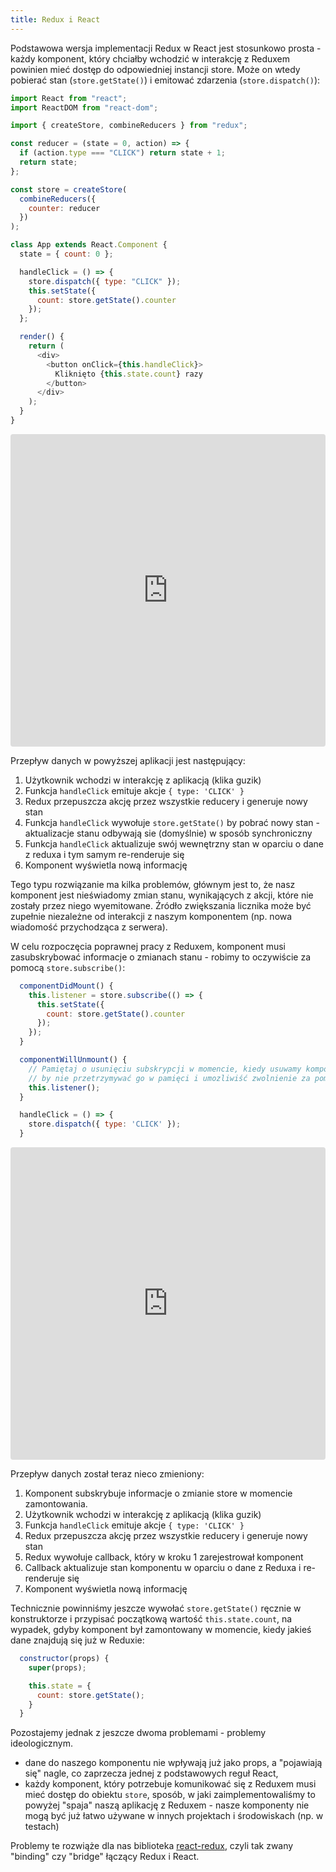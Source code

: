 ```yaml
---
title: Redux i React
---
```


Podstawowa wersja implementacji Redux w React jest stosunkowo prosta - każdy komponent, który chciałby wchodzić w interakcję z Reduxem powinien mieć dostęp do odpowiedniej instancji store. Może on wtedy pobierać stan (`store.getState()`) i emitować zdarzenia (`store.dispatch()`):

```js
import React from "react";
import ReactDOM from "react-dom";

import { createStore, combineReducers } from "redux";

const reducer = (state = 0, action) => {
  if (action.type === "CLICK") return state + 1;
  return state;
};

const store = createStore(
  combineReducers({
    counter: reducer
  })
);

class App extends React.Component {
  state = { count: 0 };

  handleClick = () => {
    store.dispatch({ type: "CLICK" });
    this.setState({
      count: store.getState().counter
    });
  };

  render() {
    return (
      <div>
        <button onClick={this.handleClick}>
          Kliknięto {this.state.count} razy
        </button>
      </div>
    );
  }
}
```

<iframe src="https://codesandbox.io/embed/1vz28vk2n4" style="width:100%; height:500px; border:0; border-radius: 4px; overflow:hidden;" sandbox="allow-modals allow-forms allow-popups allow-scripts allow-same-origin"></iframe>

Przepływ danych w powyższej aplikacji jest następujący:

1. Użytkownik wchodzi w interakcję z aplikacją (klika guzik)
2. Funkcja `handleClick` emituje akcje `{ type: 'CLICK' }`
3. Redux przepuszcza akcję przez wszystkie reducery i generuje nowy stan
4. Funkcja `handleClick` wywołuje `store.getState()` by pobrać nowy stan - aktualizacje stanu odbywają sie (domyślnie) w sposób synchroniczny
5. Funkcja `handleClick` aktualizuje swój wewnętrzny stan w oparciu o dane z reduxa i tym samym re-renderuje się
6. Komponent wyświetla nową informację

Tego typu rozwiązanie ma kilka problemów, głównym jest to, że nasz komponent jest nieświadomy zmian stanu, wynikających z akcji, które nie zostały przez niego wyemitowane. Źródło zwiększania licznika może być zupełnie niezależne od interakcji z naszym komponentem (np. nowa wiadomość przychodząca z serwera).

W celu rozpoczęcia poprawnej pracy z Reduxem, komponent musi zasubskrybować informacje o zmianach stanu - robimy to oczywiście za pomocą `store.subscribe()`:

```js
  componentDidMount() {
    this.listener = store.subscribe(() => {
      this.setState({
        count: store.getState().counter
      });
    });
  }

  componentWillUnmount() {
    // Pamiętaj o usunięciu subskrypcji w momencie, kiedy usuwamy komponent
    // by nie przetrzymywać go w pamięci i umozliwiść zwolnienie za pomocą Garbage Collectora
    this.listener();
  }

  handleClick = () => {
    store.dispatch({ type: 'CLICK' });
  }
```

<iframe src="https://codesandbox.io/embed/305zq4jxpm" style="width:100%; height:500px; border:0; border-radius: 4px; overflow:hidden;" sandbox="allow-modals allow-forms allow-popups allow-scripts allow-same-origin"></iframe>

Przepływ danych został teraz nieco zmieniony:

1. Komponent subskrybuje informacje o zmianie store w momencie zamontowania.
2. Użytkownik wchodzi w interakcję z aplikacją (klika guzik)
3. Funkcja `handleClick` emituje akcje `{ type: 'CLICK' }`
4. Redux przepuszcza akcję przez wszystkie reducery i generuje nowy stan
5. Redux wywołuje callback, który w kroku 1 zarejestrował komponent
6. Callback aktualizuje stan komponentu w oparciu o dane z Reduxa i re-renderuje się
7. Komponent wyświetla nową informację

Technicznie powinniśmy jeszcze wywołać `store.getState()` ręcznie w konstruktorze i przypisać początkową wartość `this.state.count`, na wypadek, gdyby komponent był zamontowany w momencie, kiedy jakieś dane znajdują się już w Reduxie:

```js
  constructor(props) {
    super(props);

    this.state = {
      count: store.getState();
    }
  }
```

Pozostajemy jednak z jeszcze dwoma problemami - problemy ideologicznym.

- dane do naszego komponentu nie wpływają już jako props, a "pojawiają się" nagle, co zaprzecza jednej z podstawowych reguł React,
- każdy komponent, który potrzebuje komunikować się z Reduxem musi mieć dostęp do obiektu `store`, sposób, w jaki zaimplementowaliśmy to powyżej "spaja" naszą aplikację z Reduxem - nasze komponenty nie mogą być już łatwo używane w innych projektach i środowiskach (np. w testach)

Problemy te rozwiąże dla nas biblioteka [react-redux](https://react-redux.js.org/), czyli tak zwany "binding" czy "bridge" łączący Redux i React.
